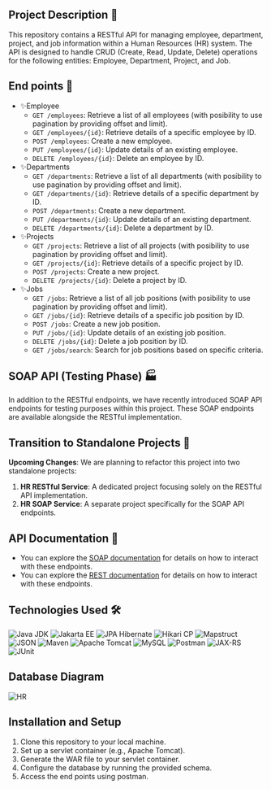 
## Project Description :memo:
This repository contains a RESTful API for managing employee, department, project, and job information within a Human Resources (HR) system. The API is designed to handle CRUD (Create, Read, Update, Delete) operations for the following entities: Employee, Department, Project, and Job.

## End points 🚀
- ✨Employee
  - `GET /employees`: Retrieve a list of all employees (with posibility to use pagination by providing offset and limit).
  - `GET /employees/{id}`: Retrieve details of a specific employee by ID.
  - `POST /employees`: Create a new employee.
  - `PUT /employees/{id}`: Update details of an existing employee.
  - `DELETE /employees/{id}`: Delete an employee by ID.
- ✨Departments
  - `GET /departments`: Retrieve a list of all departments (with posibility to use pagination by providing offset and limit).
  - `GET /departments/{id}`: Retrieve details of a specific department by ID.
  - `POST /departments`: Create a new department.
  - `PUT /departments/{id}`: Update details of an existing department.
  - `DELETE /departments/{id}`: Delete a department by ID.
- ✨Projects
  - `GET /projects`: Retrieve a list of all projects (with posibility to use pagination by providing offset and limit).
  - `GET /projects/{id}`: Retrieve details of a specific project by ID.
  - `POST /projects`: Create a new project.
  - `DELETE /projects/{id}`: Delete a project by ID.
- ✨Jobs
  - `GET /jobs`: Retrieve a list of all job positions (with posibility to use pagination by providing offset and limit).
  - `GET /jobs/{id}`: Retrieve details of a specific job position by ID.
  - `POST /jobs`: Create a new job position.
  - `PUT /jobs/{id}`: Update details of an existing job position.
  - `DELETE /jobs/{id}`: Delete a job position by ID.
  - `GET /jobs/search`: Search for job positions based on specific criteria.

## SOAP API (Testing Phase) 🏭
In addition to the RESTful endpoints, we have recently introduced SOAP API endpoints for testing purposes within this project. These SOAP endpoints are available alongside the RESTful implementation. 

## Transition to Standalone Projects 🔄
**Upcoming Changes**: We are planning to refactor this project into two standalone projects:
1. **HR RESTful Service**: A dedicated project focusing solely on the RESTful API implementation.
2. **HR SOAP Service**: A separate project specifically for the SOAP API endpoints.

## API Documentation 📖
  - You can explore the [SOAP documentation](https://documenter.getpostman.com/view/10820115/2sA3BgBvRM) for details on how to interact with these endpoints.
  - You can explore the [REST documentation](https://documenter.getpostman.com/view/10820115/2sA3BgAFU9) for details on how to interact with these endpoints.

## Technologies Used 🛠️
![Java JDK](https://img.shields.io/badge/Java%20JDK-17-orange?style=for-the-badge&logo=java)
![Jakarta EE](https://img.shields.io/badge/Jakarta%20EE-9-blueviolet?style=for-the-badge&logo=eclipse&logoColor=white)
![JPA Hibernate](https://img.shields.io/badge/JPA%20Hibernate-blue?style=for-the-badge&logo=hibernate)
![Hikari CP](https://img.shields.io/badge/Hikari%20CP-blue?style=for-the-badge&logo=java&logoColor=white)
![Mapstruct](https://img.shields.io/badge/Mapstruct-blueviolet?style=for-the-badge&logo=java&logoColor=white)
![JSON](https://img.shields.io/badge/JSON-orange?style=for-the-badge&logo=json)
![Maven](https://img.shields.io/badge/Maven-orange?style=for-the-badge&logo=apache)
![Apache Tomcat](https://img.shields.io/badge/Apache%20Tomcat-10-blue?style=for-the-badge&logo=apache)
![MySQL](https://img.shields.io/badge/MySQL-grey?style=for-the-badge&logo=mysql)
![Postman](https://img.shields.io/badge/Postman-orange?style=for-the-badge&logo=postman)
![JAX-RS](https://img.shields.io/badge/JAX--RS-red?style=for-the-badge&logo=eclipse)
![JUnit](https://img.shields.io/badge/JUnit-green?style=for-the-badge&logo=junit)


## Database Diagram
![HR](https://github.com/Omar-Ashraf9/REST-API/assets/44038598/1d026677-103a-458f-b510-bb4c2bef2ac9)


## Installation and Setup
1. Clone this repository to your local machine.
2. Set up a servlet container (e.g., Apache Tomcat).
3. Generate the WAR file to your servlet container.
4. Configure the database by running the provided schema.
5. Access the end points using postman.

